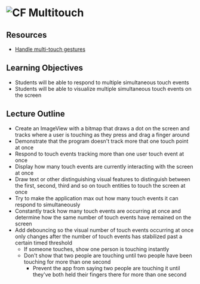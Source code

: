 # ![CF](http://i.imgur.com/7v5ASc8.png) Multitouch

## Resources
* [Handle multi-touch gestures](https://developer.android.com/training/gestures/multi)

## Learning Objectives
* Students will be able to respond to multiple simultaneous touch events
* Students will be able to visualize multiple simultaneous touch events on
  the screen

## Lecture Outline
* Create an ImageView with a bitmap that draws a dot on the screen and
  tracks where a user is touching as they press and drag a finger around
* Demonstrate that the program doesn't track more that one touch point at once
* Respond to touch events tracking more than one user touch event at once
* Display how many touch events are currently interacting with the screen
  at once
* Draw text or other distinguishing visual features to distinguish between
  the first, second, third and so on touch entities to touch the screen at once
* Try to make the application max out how many touch events it can respond to
  simultaneously
* Constantly track how many touch events are occurring at once and determine
  how the same number of touch events have remained on the screen
* Add debouncing so the visual number of touch events occurring at once only
  changes after the number of touch events has stabilized past a certain timed
  threshold
  * If someone touches, show one person is touching instantly
  * Don't show that two people are touching until two people have been touching
    for more than one second
    * Prevent the app from saying two people are touching it until they've both
      held their fingers there for more than one second
